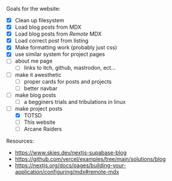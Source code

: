 Goals for the website:
- [x] Clean up filesystem
- [x] Load blog posts from MDX
- [x] Load blog posts from *Remote* MDX
- [x] Load correct post from listing
- [x] Make formatting work (probably just css)
- [x] use similar system for project pages 
- [ ] about me page
    - [ ] links to itch, github, mastrodon, ect...
- [ ] make it awesthetic
    - [ ] proper cards for posts and projects
    - [ ] better navbar
- [ ] make blog posts
    - [ ] a begginers trials and tribulations in linux
- [ ] make project posts
    - [x] TOTSD
    - [ ] This website 
    - [ ] Arcane Raiders 

Resources:
- https://www.skies.dev/nextjs-supabase-blog
- https://github.com/vercel/examples/tree/main/solutions/blog
- https://nextjs.org/docs/pages/building-your-application/configuring/mdx#remote-mdx

